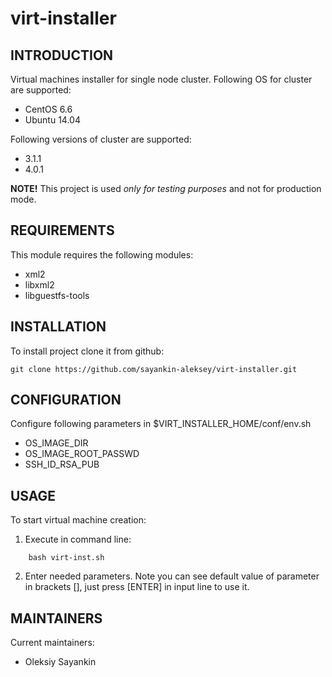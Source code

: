 virt-installer
==============

INTRODUCTION
------------

Virtual machines installer for  single node cluster. Following OS for cluster
 are supported:

- CentOS 6.6
- Ubuntu 14.04

Following versions of cluster are supported:

- 3.1.1
- 4.0.1

**NOTE!** This project is used *only for testing purposes* and not for production mode.

REQUIREMENTS
------------

This module requires the following modules:

- xml2
- libxml2
- libguestfs-tools

INSTALLATION
------------

To install project clone it from github:

```
git clone https://github.com/sayankin-aleksey/virt-installer.git
```

CONFIGURATION
-------------

Configure following parameters in $VIRT_INSTALLER_HOME/conf/env.sh

- OS_IMAGE_DIR
- OS_IMAGE_ROOT_PASSWD
- SSH_ID_RSA_PUB

USAGE
-----

To start virtual machine creation:

1) Execute in command line:

```
    bash virt-inst.sh
```

2) Enter needed parameters. Note you can see default value of parameter in brackets [],
   just press [ENTER] in input line to use it.


MAINTAINERS
-----------

Current maintainers:

* Oleksiy Sayankin
